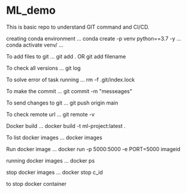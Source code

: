 # ML_demo
This is basic repo to understand GIT command and CI/CD.

creating conda environment
...
conda create -p venv python==3.7 -y
...
conda activate venv/
...

To add files to git 
...
git add .
OR 
git add filename

To check all versions
...
git log

To solve error of task running 
...
rm -f .git/index.lock

To make the commit 
...
git commit -m "messeages"

To send changes to git 
...
git push origin main

To check remote url
...
git remote -v

Docker build
...
docker build -t ml-project:latest .

To list docker images
...
docker images

Run docker image
...
docker run -p 5000:5000 -e PORT=5000 imageid

running docker images
...
docker ps

stop docker images
...
docker stop c_id

to stop docker container

